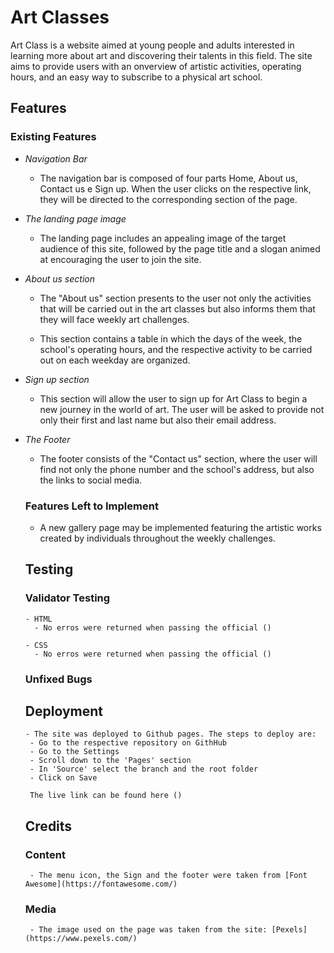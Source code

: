 # Art Classes

Art Class is a website aimed at young people and adults interested in learning more about art and discovering their talents in this field.
The site aims to provide users with an onverview of artistic activities, operating hours, and an easy way to subscribe to a physical art school.





## Features




### Existing Features


- _Navigation Bar_

  - The navigation bar is composed of four parts Home, About us, Contact us e Sign up.
    When the user clicks on the respective link, they will be directed to the corresponding section of the page.
  



- _The landing page image_

   - The landing page includes an appealing image of the target audience of this site, followed by the page title and a slogan animed at encouraging the user to join the site.
   

- _About us section_

   - The "About us" section presents to the user not only the activities that will be carried out in the art classes but
   also informs them that they will face weekly art challenges.

   - This section contains a table in which the days of the week, the school's operating hours, and the respective activity to be carried out on each weekday are organized.



- _Sign up section_

  - This section will allow the user to sign up for Art Class to begin a new journey in the world of art.
    The user will be asked to provide not only their first and last name but also their email address.
  



- _The Footer_

  - The footer consists of the "Contact us" section, where the user will find not only the phone number and the school's address, but also the links to social media.
  


  ### Features Left to Implement

   - A new gallery page may be implemented featuring the artistic works created by individuals throughout the weekly challenges.
   

   ## Testing


   ### Validator Testing

      - HTML
        - No erros were returned when passing the official ()

      - CSS
        - No erros were returned when passing the official ()

   ### Unfixed Bugs


   ## Deployment

      - The site was deployed to Github pages. The steps to deploy are:
       - Go to the respective repository on GithHub
       - Go to the Settings
       - Scroll down to the 'Pages' section
       - In 'Source' select the branch and the root folder
       - Click on Save

       The live link can be found here ()



   ## Credits


   ### Content
       
       - The menu icon, the Sign and the footer were taken from [Font Awesome](https://fontawesome.com/)


   ### Media
       - The image used on the page was taken from the site: [Pexels] (https://www.pexels.com/)




